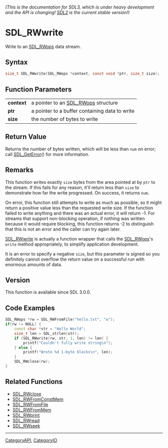###### (This is the documentation for SDL3, which is under heavy development and the API is changing! [SDL2](https://wiki.libsdl.org/SDL2/) is the current stable version!)
# SDL_RWwrite

Write to an [SDL_RWops](SDL_RWops.md) data stream.

## Syntax

```c
size_t SDL_RWwrite(SDL_RWops *context, const void *ptr, size_t size);

```

## Function Parameters

|                 |                                                  |
| --------------- | ------------------------------------------------ |
| **context**     | a pointer to an [SDL_RWops](SDL_RWops.md) structure |
| **ptr**         | a pointer to a buffer containing data to write   |
| **size**        | the number of bytes to write                     |

## Return Value

Returns the number of bytes written, which will be less than `num` on
error; call [SDL_GetError](SDL_GetError.md)() for more information.

## Remarks

This function writes exactly `size` bytes from the area pointed at by `ptr`
to the stream. If this fails for any reason, it'll return less than `size`
to demonstrate how far the write progressed. On success, it returns `num`.

On error, this function still attempts to write as much as possible, so it
might return a positive value less than the requested write size. If the
function failed to write anything and there was an actual error, it will
return -1. For streams that support non-blocking operation, if nothing was
written because it would require blocking, this function returns -2 to
distinguish that this is not an error and the caller can try again later.

[SDL_RWwrite](SDL_RWwrite.md) is actually a function wrapper that calls the
[SDL_RWops](SDL_RWops.md)'s `write` method appropriately, to simplify
application development.

It is an error to specify a negative `size`, but this parameter is signed
so you definitely cannot overflow the return value on a successful run with
enormous amounts of data.

## Version

This function is available since SDL 3.0.0.

## Code Examples

```c++
SDL_RWops *rw = SDL_RWFromFile("hello.txt", "w");
if(rw != NULL) {
    const char *str = "Hello World";
    size_t len = SDL_strlen(str);
    if (SDL_RWwrite(rw, str, 1, len) != len) {
        printf("Couldn't fully write string\n");
    } else {
        printf("Wrote %d 1-byte blocks\n", len);
    }
    SDL_RWclose(rw);
}
```

## Related Functions

* [SDL_RWclose](SDL_RWclose.md)
* [SDL_RWFromConstMem](SDL_RWFromConstMem.md)
* [SDL_RWFromFile](SDL_RWFromFile.md)
* [SDL_RWFromMem](SDL_RWFromMem.md)
* [SDL_RWprint](SDL_RWprint.md)
* [SDL_RWread](SDL_RWread.md)
* [SDL_RWseek](SDL_RWseek.md)

----
[CategoryAPI](CategoryAPI.md), [CategoryIO](CategoryIO.md)
